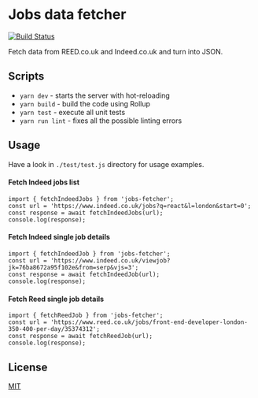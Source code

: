 # Jobs data fetcher

[![Build Status](https://travis-ci.com/perminder-klair/jobs-fetcher.svg?branch=master)](https://travis-ci.com/perminder-klair/jobs-fetcher)

Fetch data from REED.co.uk and Indeed.co.uk and turn into JSON.

## Scripts

- `yarn dev` - starts the server with hot-reloading
- `yarn build` - build the code using Rollup
- `yarn test` - execute all unit tests
- `yarn run lint` - fixes all the possible linting errors

## Usage

Have a look in `./test/test.js` directory for usage examples.

#### Fetch Indeed jobs list

```
import { fetchIndeedJobs } from 'jobs-fetcher';
const url = 'https://www.indeed.co.uk/jobs?q=react&l=london&start=0';
const response = await fetchIndeedJobs(url);
console.log(response);
```

#### Fetch Indeed single job details

```
import { fetchIndeedJob } from 'jobs-fetcher';
const url = 'https://www.indeed.co.uk/viewjob?jk=76ba8672a95f102e&from=serp&vjs=3';
const response = await fetchIndeedJob(url);
console.log(response);
```

#### Fetch Reed single job details

```
import { fetchReedJob } from 'jobs-fetcher';
const url = 'https://www.reed.co.uk/jobs/front-end-developer-london-350-400-per-day/35374312';
const response = await fetchReedJob(url);
console.log(response);
```

## License

[MIT](LICENSE)
